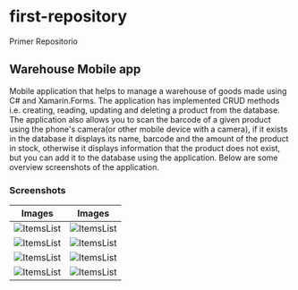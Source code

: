 # first-repository
Primer Repositorio

## Warehouse Mobile app ##

Mobile application that helps to manage a warehouse of goods made using C# and Xamarin.Forms.
The application has implemented CRUD methods i.e. creating, reading, updating and deleting a product from the database.
The application also allows you to scan the barcode of a given product using the phone's camera(or other mobile device with a camera), if it exists in the database it displays its name, barcode and the amount of the product in stock, otherwise it displays information that the product does not exist, but you can add it to the database using the application. 
Below are some overview screenshots of the application.

### Screenshots ###

| Images  | Images |
| ------------- | ------------- |
| ![ItemsList](assets/1ItemsList.jpg)  | ![ItemsList](assets/2ProductDetails.jpg)  |
| ![ItemsList](assets/3EditProduct.jpg)  | ![ItemsList](assets/4DeleteProduct.jpg)  |
| ![ItemsList](assets/5AddProduct.jpg)  | ![ItemsList](assets/6ScanSuccess.jpg)  |
| ![ItemsList](assets/7ScanNotFound.jpg)  | ![ItemsList](assets/8Ledger.jpg)  |
